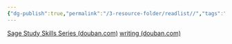 ```yaml
---
{"dg-publish":true,"permalink":"/3-resource-folder/readlist//","tags":"gardenEntry"}
---
```


[Sage Study Skills Series (douban.com)](https://www.douban.com/doulist/45916804/)
[writing (douban.com)](https://www.douban.com/doulist/44585293/)